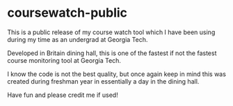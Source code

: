 # coursewatch-public

This is a public release of my course watch tool which I have been using during my time as an undergrad at Georgia Tech.

Developed in Britain dining hall, this is one of the fastest if not the fastest course monitoring tool at Georgia Tech.

I know the code is not the best quality, but once again keep in mind this was created during freshman year in essentially a day in the dining hall.

Have fun and please credit me if used!
